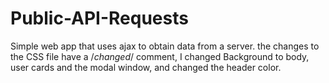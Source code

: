 # Public-API-Requests
Simple web app that uses ajax to obtain data from a server.
the changes to the CSS file have a /*changed*/ comment, I changed Background to body, user cards and the modal window, and changed the header color.
